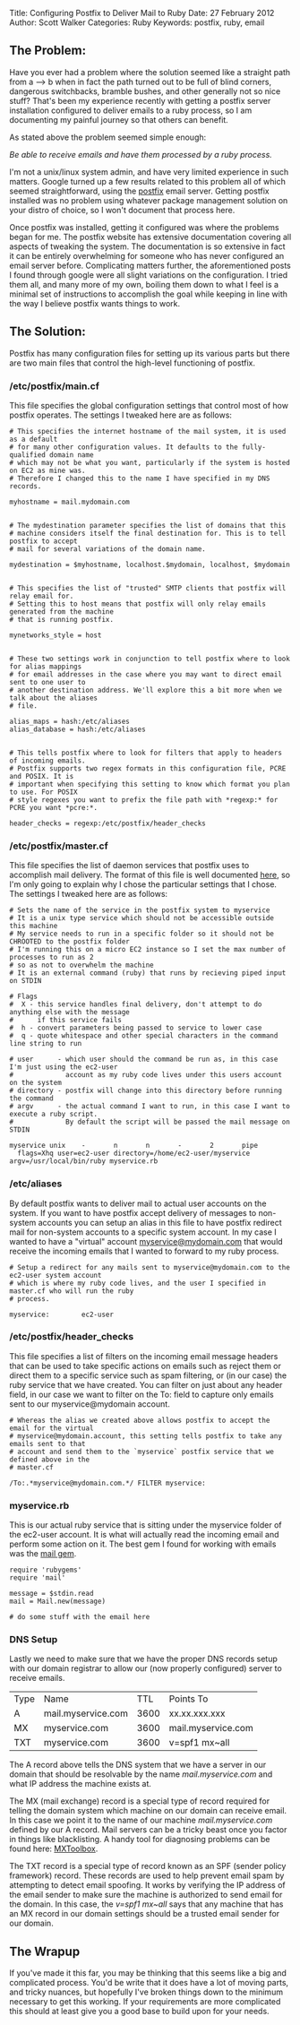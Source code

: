 Title: Configuring Postfix to Deliver Mail to Ruby
Date: 27 February 2012
Author: Scott Walker
Categories: Ruby
Keywords: postfix, ruby, email

## The Problem:

Have you ever had a problem where the solution seemed like a straight path from
a --> b when in fact the path turned out to be full of blind corners, dangerous
switchbacks, bramble bushes, and other generally not so nice stuff? That's been
my experience recently with getting a postfix server installation configured to
deliver emails to a ruby process, so I am documenting my painful journey so that
others can benefit.

As stated above the problem seemed simple enough:

*Be able to receive emails and have them processed by a ruby process.*

I'm not a unix/linux system admin, and have very limited experience in such matters. Google turned up
a few results related to this problem all of which seemed straightforward, using
the [postfix](http://www.postfix.org/) email server. Getting postfix installed
was no problem using whatever package management solution on your distro of choice,
so I won't document that process here.

Once postfix was installed, getting it configured was where the problems began for me.
The postfix website has extensive documentation covering all aspects of tweaking the
system. The documentation is so extensive in fact it can be entirely overwhelming for
someone who has never configured an email server before. Complicating matters further,
the aforementioned posts I found through google were all slight variations on the
configuration. I tried them all, and many more of my own, boiling them down to what I
feel is a minimal set of instructions to accomplish the goal while keeping in line with
the way I believe postfix wants things to work.

## The Solution:

Postfix has many configuration files for setting up its various parts but there are
two main files that control the high-level functioning of postfix.

### /etc/postfix/main.cf

This file specifies the global configuration settings that control most of how
postfix operates. The settings I tweaked here are as follows:

    # This specifies the internet hostname of the mail system, it is used as a default
    # for many other configuration values. It defaults to the fully-qualified domain name
    # which may not be what you want, particularly if the system is hosted on EC2 as mine was.
    # Therefore I changed this to the name I have specified in my DNS records.

    myhostname = mail.mydomain.com


    # The mydestination parameter specifies the list of domains that this
    # machine considers itself the final destination for. This is to tell postfix to accept
    # mail for several variations of the domain name.

    mydestination = $myhostname, localhost.$mydomain, localhost, $mydomain


    # This specifies the list of "trusted" SMTP clients that postfix will relay email for.
    # Setting this to host means that postfix will only relay emails generated from the machine
    # that is running postfix.

    mynetworks_style = host


    # These two settings work in conjunction to tell postfix where to look for alias mappings
    # for email addresses in the case where you may want to direct email sent to one user to
    # another destination address. We'll explore this a bit more when we talk about the aliases
    # file.

    alias_maps = hash:/etc/aliases
    alias_database = hash:/etc/aliases


    # This tells postfix where to look for filters that apply to headers of incoming emails.
    # Postfix supports two regex formats in this configuration file, PCRE and POSIX. It is
    # important when specifying this setting to know which format you plan to use. For POSIX
    # style regexes you want to prefix the file path with *regexp:* for PCRE you want *pcre:*.

    header_checks = regexp:/etc/postfix/header_checks

### /etc/postfix/master.cf

This file specifies the list of daemon services that postfix uses to accomplish mail delivery.
The format of this file is well documented [here](http://www.postfix.org/master.5.html), so I'm only
going to explain why I chose the particular settings that I chose.
The settings I tweaked here are as follows:

    # Sets the name of the service in the postfix system to myservice
    # It is a unix type service which should not be accessible outside this machine
    # My service needs to run in a specific folder so it should not be CHROOTED to the postfix folder
    # I'm running this on a micro EC2 instance so I set the max number of processes to run as 2
    # so as not to overwhelm the machine
    # It is an external command (ruby) that runs by recieving piped input on STDIN

    # Flags
    #  X - this service handles final delivery, don't attempt to do anything else with the message
    #      if this service fails
    #  h - convert parameters being passed to service to lower case
    #  q - quote whitespace and other special characters in the command line string to run

    # user      - which user should the command be run as, in this case I'm just using the ec2-user
    #             account as my ruby code lives under this users account on the system
    # directory - postfix will change into this directory before running the command
    # argv      - the actual command I want to run, in this case I want to execute a ruby script.
    #             By default the script will be passed the mail message on STDIN

    myservice unix    -       n       n       -       2       pipe
      flags=Xhq user=ec2-user directory=/home/ec2-user/myservice argv=/usr/local/bin/ruby myservice.rb

### /etc/aliases

By default postfix wants to deliver mail to actual user accounts on the system. If you want to have postfix
accept delivery of messages to non-system accounts you can setup an alias in this file to have postfix redirect mail
for non-system accounts to a specific system account. In my case I wanted to have a "virtual" account myservice@mydomain.com
that would receive the incoming emails that I wanted to forward to my ruby process.

    # Setup a redirect for any mails sent to myservice@mydomain.com to the ec2-user system account
    # which is where my ruby code lives, and the user I specified in master.cf who will run the ruby
    # process.

    myservice:        ec2-user

### /etc/postfix/header_checks

This file specifies a list of filters on the incoming email message headers that can be used to take
specific actions on emails such as reject them or direct them to a specific service such as spam filtering,
or (in our case) the ruby service that we have created. You can filter on just about any header field, in our
case we want to filter on the To: field to capture only emails sent to our myservice@mydomain account.

    # Whereas the alias we created above allows postfix to accept the email for the virtual
    # myservice@mydomain.account, this setting tells postfix to take any emails sent to that
    # account and send them to the `myservice` postfix service that we defined above in the
    # master.cf

    /To:.*myservice@mydomain.com.*/ FILTER myservice:

### myservice.rb

This is our actual ruby service that is sitting under the myservice folder of the ec2-user account. It is
what will actually read the incoming email and perform some action on it. The best gem I found for working
with emails was the [mail gem](https://github.com/mikel/mail).

    require 'rubygems'
    require 'mail'

    message = $stdin.read
    mail = Mail.new(message)

    # do some stuff with the email here

### DNS Setup

Lastly we need to make sure that we have the proper DNS records setup with our domain registrar to allow our
(now properly configured) server to receive emails.

<table>
  <tr>
    <td>Type</td>
    <td>Name</td>
    <td>TTL</td>
    <td>Points To</td>
  </tr>
  <tr>
    <td>A</td>
    <td>mail.myservice.com</td>
    <td>3600</td>
    <td>xx.xx.xxx.xxx</td>
  </tr>
  <tr>
    <td>MX</td>
    <td>myservice.com</td>
    <td>3600</td>
    <td>mail.myservice.com</td>
  </tr>
  <tr>
    <td>TXT</td>
    <td>myservice.com</td>
    <td>3600</td>
    <td>v=spf1 mx~all</td>
  </tr>
</table>

The A record above tells the DNS system that we have a server in our domain that should be resolvable by
the name *mail.myservice.com* and what IP address the machine exists at.

The MX (mail exchange) record is a special type of record required for telling the domain system which machine on our domain
can receive email. In this case we point it to the name of our machine *mail.myservice.com* defined by our
A record. Mail servers can be a tricky beast once you factor in things like blacklisting. A handy tool for
diagnosing problems can be found here: [MXToolbox](http://www.mxtoolbox.com/).

The TXT record is a special type of record known as an SPF (sender policy framework) record. These records are used to help
prevent email spam by attempting to detect email spoofing. It works by verifying the IP address of the email sender to make
sure the machine is authorized to send email for the domain. In this case, the *v=spf1 mx~all* says that any machine that has
an MX record in our domain settings should be a trusted email sender for our domain.


## The Wrapup

If you've made it this far, you may be thinking that this seems like a big and complicated process. You'd be
write that it does have a lot of moving parts, and tricky nuances, but hopefully I've broken things down to
the minimum necessary to get this working. If your requirements are more complicated this should at least give you a good
base to build upon for your needs.


